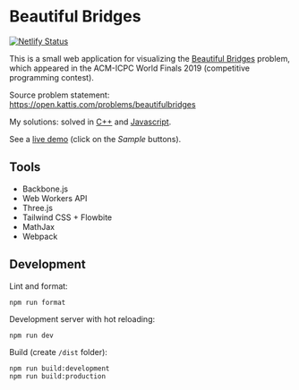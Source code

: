 # Beautiful Bridges

[![Netlify Status](https://api.netlify.com/api/v1/badges/0b3322aa-db80-467c-85e8-54dd9a848997/deploy-status)](https://app.netlify.com/sites/beautiful-bridges/deploys)

This is a small web application for visualizing the [Beautiful Bridges](https://open.kattis.com/problems/beautifulbridges) problem, which appeared in the ACM-ICPC World Finals 2019 (competitive programming contest).

Source problem statement: https://open.kattis.com/problems/beautifulbridges

My solutions: solved in [C++](https://github.com/ChrisVilches/Algorithms/blob/main/kattis/beautifulbridges.cpp) and [Javascript](https://github.com/ChrisVilches/Algorithms/blob/main/kattis/beautifulbridges.js).

See a [live demo](https://beautiful-bridges.chrisvilches.com/) (click on the *Sample* buttons).

## Tools

* Backbone.js
* Web Workers API
* Three.js
* Tailwind CSS + Flowbite
* MathJax
* Webpack

## Development

Lint and format:

```
npm run format
```

Development server with hot reloading:

```
npm run dev
```

Build (create `/dist` folder):

```
npm run build:development
npm run build:production
```
